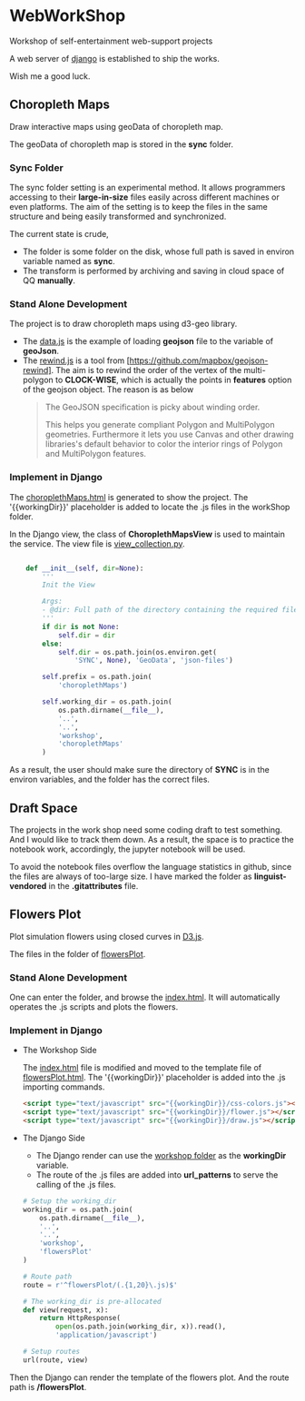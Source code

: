 # WebWorkShop

Workshop of self-entertainment web-support projects

A web server of [django](https://www.djangoproject.com/) is established to ship the works.

Wish me a good luck.

## Choropleth Maps

Draw interactive maps using geoData of choropleth map.

The geoData of choropleth map is stored in the **sync** folder.

### Sync Folder

The sync folder setting is an experimental method.
It allows programmers accessing to their **large-in-size** files easily across different machines or even platforms.
The aim of the setting is to keep the files in the same structure and being easily transformed and synchronized.

The current state is crude,

- The folder is some folder on the disk, whose full path is saved in environ variable named as **sync**.
- The transform is performed by archiving and saving in cloud space of QQ **manually**.

### Stand Alone Development

The project is to draw choropleth maps using d3-geo library.

- The [data.js](./workShop/choroplethMaps/data.js) is the example of loading **geojson** file to the variable of **geoJson**.
- The [rewind.js](./workShop/choroplethMaps/rewind.js) is a tool from [https://github.com/mapbox/geojson-rewind].
  The aim is to rewind the order of the vertex of the multi-polygon to **CLOCK-WISE**,
  which is actually the points in **features** option of the geojson object.
  The reason is as below
  > The GeoJSON specification is picky about winding order.
  >
  > This helps you generate compliant Polygon and MultiPolygon geometries. Furthermore it lets you use Canvas and other drawing libraries's default behavior to color the interior rings of Polygon and MultiPolygon features.

### Implement in Django

The [choroplethMaps.html](./serverDjango/templates/choroplethMaps.html) is generated to show the project.
The '{{workingDir}}' placeholder is added to locate the .js files in the workShop folder.

In the Django view,
the class of **ChoroplethMapsView** is used to maintain the service.
The view file is [view_collection.py](./serverDjango/serverDjango/views_collection.py).

```python

    def __init__(self, dir=None):
        '''
        Init the View

        Args:
        - @dir: Full path of the directory containing the required files.
        '''
        if dir is not None:
            self.dir = dir
        else:
            self.dir = os.path.join(os.environ.get(
                'SYNC', None), 'GeoData', 'json-files')

        self.prefix = os.path.join(
            'choroplethMaps')

        self.working_dir = os.path.join(
            os.path.dirname(__file__),
            '..',
            '..',
            'workshop',
            'choroplethMaps'
        )

```

As a result, the user should make sure the directory of **SYNC** is in the environ variables,
and the folder has the correct files.

## Draft Space

The projects in the work shop need some coding draft to test something.
And I would like to track them down.
As a result, the space is to practice the notebook work,
accordingly, the jupyter notebook will be used.

To avoid the notebook files overflow the language statistics in github,
since the files are always of too-large size.
I have marked the folder as **linguist-vendored** in the **.gitattributes** file.

## Flowers Plot

Plot simulation flowers using closed curves in [D3.js](https://d3js.org/d3.v6.min.js).

The files in the folder of [flowersPlot](./workShop/flowersPlot).

### Stand Alone Development

One can enter the folder, and browse the [index.html](./workShop/flowersPlot/index.html).
It will automatically operates the .js scripts and plots the flowers.

### Implement in Django

- The Workshop Side

  The [index.html](./workShop/flowersPlot/index.html) file is modified and moved to the template file of [flowersPlot.html](./serverDjango/templates/flowersPlot.html).
  The '{{workingDir}}' placeholder is added into the .js importing commands.

  ```html
  <script type="text/javascript" src="{{workingDir}}/css-colors.js"></script>
  <script type="text/javascript" src="{{workingDir}}/flower.js"></script>
  <script type="text/javascript" src="{{workingDir}}/draw.js"></script>
  ```

- The Django Side

  - The Django render can use the [workshop folder](./workshop/flowersPlot) as the **workingDir** variable.
  - The route of the .js files are added into **url_patterns** to serve the calling of the .js files.

  ```python
  # Setup the working_dir
  working_dir = os.path.join(
      os.path.dirname(__file__),
      '..',
      '..',
      'workshop',
      'flowersPlot'
  )

  # Route path
  route = r'^flowersPlot/(.{1,20}\.js)$'

  # The working_dir is pre-allocated
  def view(request, x):
      return HttpResponse(
          open(os.path.join(working_dir, x)).read(),
          'application/javascript')

  # Setup routes
  url(route, view)
  ```

Then the Django can render the template of the flowers plot.
And the route path is **/flowersPlot**.
